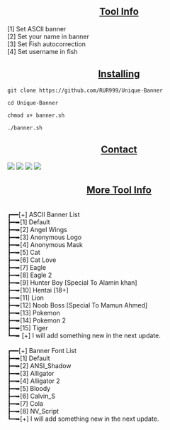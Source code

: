 <h2 align="center"><u>Tool Info</u></h2>
<p>[1] Set ASCII banner<br>[2] Set your name in banner<br>[3] Set Fish autocorrection<br>[4] Set username in fish</p>

<h2 align="center"><u>Installing</u></h2>

```
git clone https://github.com/RUR999/Unique-Banner
```
```
cd Unique-Banner
```
```
chmod x+ banner.sh
```
```
./banner.sh
```
<h2 align="center"><u>Contact</u></h2>
<a href="https://www.facebook.com/999PlusR" target="_blank"><img src="https://img.shields.io/badge/FaceBook-R.U.R. 999+-green?style=for-the-badge&logo=facebook"></a>
<a href="https://m.me/999PlusR" target="_blank"><img src="https://img.shields.io/badge/Messenger-R.U.R. 999+-green?style=for-the-badge&logo=messenger"></a>
<a href="mailto:r.u.r.rabbi@gmail.com" target="_blank"><img src="https://img.shields.io/badge/Email   -R.U.R. 999+-green?style=for-the-badge&logo=gmail"></a>
<a href="https://github.com/RUR999" target="_blank"><img src="https://img.shields.io/badge/Github-R.U.R. 999+-green?style=for-the-badge&logo=github"></a>
<h2 align="center"><u>More Tool Info</u></h2>
<br>┏━━[+] ASCII Banner List<br>
┣━➥[1] Default<br>
┣━➥[2] Angel Wings<br>
┣━➥[3] Anonymous Logo<br>
┣━➥[4] Anonymous Mask<br>
┣━➥[5] Cat<br>
┣━➥[6] Cat Love<br>
┣━➥[7] Eagle<br>
┣━➥[8] Eagle 2<br>
┣━➥[9] Hunter Boy [Special To Alamin khan]<br>
┣━➥[10] Hentai [18+]<br>
┣━➥[11] Lion<br>
┣━➥[12] Noob Boss [Special To Mamun Ahmed]<br>
┣━➥[13] Pokemon<br>
┣━➥[14] Pokemon 2<br>
┣━➥[15] Tiger<br>
┗━➥ [+] I will add something new in the next update.<br><br>
┏━━[+] Banner Font List<br>
┣━➥[1] Default<br>
┣━➥[2] ANSI_Shadow<br>
┣━➥[3] Alligator<br>
┣━➥[4] Alligator 2<br>
┣━➥[5] Bloody<br>
┣━➥[6] Calvin_S<br>
┣━➥[7] Cola<br>
┣━➥[8] NV_Script<br>
┗━➥[+] I will add something new in the next update.
</README>
